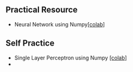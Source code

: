 ## Practical Resource
* Neural Network using Numpy[[colab]](https://colab.research.google.com/github/adf-telkomuniv/MLSS2020_Telkom/blob/master/practical%201/MLSS2020TU%20-%20Practical%201.ipynb)

## Self Practice
* Single Layer Perceptron using Numpy [[colab]](https://colab.research.google.com/github/adf-telkomuniv/MLSS2020_Telkom/blob/master/practical%201/MLSS2020TU%20-%20Self%20Practice%201.ipynb)
*
